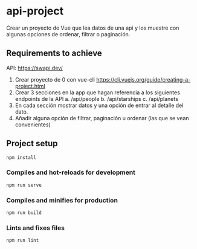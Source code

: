 # api-project

Crear un proyecto de Vue que lea datos de una api y los muestre con algunas opciones de
ordenar, filtrar o paginación.

## Requirements to achieve

API: https://swapi.dev/

1. Crear proyecto de 0 con vue-cli
   https://cli.vuejs.org/guide/creating-a-project.html
2. Crear 3 secciones en la app que hagan referencia a los siguientes endpoints de la
   API
   a. /api/people
   b. /api/starships
   c. /api/planets
3. En cada sección mostrar datos y una opción de entrar al detalle del dato.
4. Añadir alguna opción de filtrar, paginación u ordenar (las que se vean convenientes)

## Project setup

```
npm install
```

### Compiles and hot-reloads for development

```
npm run serve
```

### Compiles and minifies for production

```
npm run build
```

### Lints and fixes files

```
npm run lint
```
